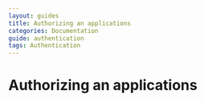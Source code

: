 ```yaml
---
layout: guides
title: Authorizing an applications
categories: Documentation
guide: authentication
tags: Authentication
---
```


# Authorizing an applications